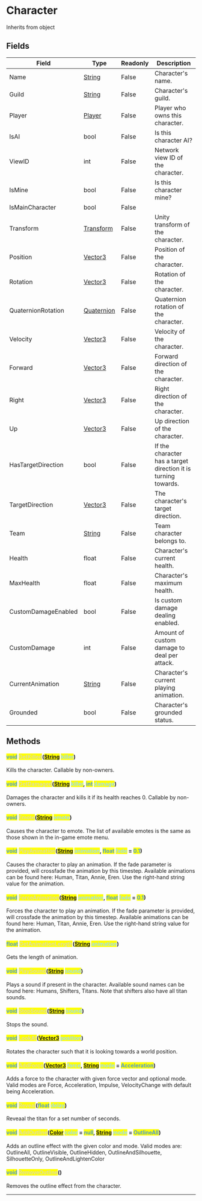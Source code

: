 # Character
Inherits from object
## Fields
|Field|Type|Readonly|Description|
|---|---|---|---|
|Name|[String](../static/String.md)|False|Character's name.|
|Guild|[String](../static/String.md)|False|Character's guild.|
|Player|[Player](../objects/Player.md)|False|Player who owns this character.|
|IsAI|bool|False|Is this character AI?|
|ViewID|int|False|Network view ID of the character.|
|IsMine|bool|False|Is this character mine?|
|IsMainCharacter|bool|False||
|Transform|[Transform](../objects/Transform.md)|False|Unity transform of the character.|
|Position|[Vector3](../objects/Vector3.md)|False|Position of the character.|
|Rotation|[Vector3](../objects/Vector3.md)|False|Rotation of the character.|
|QuaternionRotation|[Quaternion](../objects/Quaternion.md)|False|Quaternion rotation of the character.|
|Velocity|[Vector3](../objects/Vector3.md)|False|Velocity of the character.|
|Forward|[Vector3](../objects/Vector3.md)|False|Forward direction of the character.|
|Right|[Vector3](../objects/Vector3.md)|False|Right direction of the character.|
|Up|[Vector3](../objects/Vector3.md)|False|Up direction of the character.|
|HasTargetDirection|bool|False|If the character has a target direction it is turning towards.|
|TargetDirection|[Vector3](../objects/Vector3.md)|False|The character's target direction.|
|Team|[String](../static/String.md)|False|Team character belongs to.|
|Health|float|False|Character's current health.|
|MaxHealth|float|False|Character's maximum health.|
|CustomDamageEnabled|bool|False|Is custom damage dealing enabled.|
|CustomDamage|int|False|Amount of custom damage to deal per attack.|
|CurrentAnimation|[String](../static/String.md)|False|Character's current playing animation.|
|Grounded|bool|False|Character's grounded status.|
## Methods
#### <mark style="color:#509cd4;">void</mark> <mark style="color:#dcdcaa;">GetKilled</mark>(<mark style="color:#509cd4;">[String](../static/String.md)</mark> <mark style="color:#9cdcfe;">killer</mark>)
Kills the character. Callable by non-owners.
#### <mark style="color:#509cd4;">void</mark> <mark style="color:#dcdcaa;">GetDamaged</mark>(<mark style="color:#509cd4;">[String](../static/String.md)</mark> <mark style="color:#9cdcfe;">killer</mark>, <mark style="color:#509cd4;">int</mark> <mark style="color:#9cdcfe;">damage</mark>)
Damages the character and kills it if its health reaches 0. Callable by non-owners.
#### <mark style="color:#509cd4;">void</mark> <mark style="color:#dcdcaa;">Emote</mark>(<mark style="color:#509cd4;">[String](../static/String.md)</mark> <mark style="color:#9cdcfe;">emote</mark>)
Causes the character to emote. The list of available emotes is the same as those shown in the in-game emote menu.
#### <mark style="color:#509cd4;">void</mark> <mark style="color:#dcdcaa;">PlayAnimation</mark>(<mark style="color:#509cd4;">[String](../static/String.md)</mark> <mark style="color:#9cdcfe;">animation</mark>, <mark style="color:#509cd4;">float</mark> <mark style="color:#9cdcfe;">fade</mark> = <mark style="color:#509cd4;">0.1</mark>)
Causes the character to play an animation.  If the fade parameter is provided, will crossfade the animation by this timestep. Available animations can be found here: Human, Titan, Annie, Eren. Use the right-hand string value for the animation.
#### <mark style="color:#509cd4;">void</mark> <mark style="color:#dcdcaa;">ForceAnimation</mark>(<mark style="color:#509cd4;">[String](../static/String.md)</mark> <mark style="color:#9cdcfe;">animation</mark>, <mark style="color:#509cd4;">float</mark> <mark style="color:#9cdcfe;">fade</mark> = <mark style="color:#509cd4;">0.1</mark>)
Forces the character to play an animation. If the fade parameter is provided, will crossfade the animation by this timestep. Available animations can be found here: Human, Titan, Annie, Eren. Use the right-hand string value for the animation.
#### <mark style="color:#509cd4;">float</mark> <mark style="color:#dcdcaa;">GetAnimationLength</mark>(<mark style="color:#509cd4;">[String](../static/String.md)</mark> <mark style="color:#9cdcfe;">animation</mark>)
Gets the length of animation.
#### <mark style="color:#509cd4;">void</mark> <mark style="color:#dcdcaa;">PlaySound</mark>(<mark style="color:#509cd4;">[String](../static/String.md)</mark> <mark style="color:#9cdcfe;">sound</mark>)
Plays a sound if present in the character. Available sound names can be found here: Humans, Shifters, Titans. Note that shifters also have all titan sounds.
#### <mark style="color:#509cd4;">void</mark> <mark style="color:#dcdcaa;">StopSound</mark>(<mark style="color:#509cd4;">[String](../static/String.md)</mark> <mark style="color:#9cdcfe;">sound</mark>)
Stops the sound.
#### <mark style="color:#509cd4;">void</mark> <mark style="color:#dcdcaa;">LookAt</mark>(<mark style="color:#509cd4;">[Vector3](../objects/Vector3.md)</mark> <mark style="color:#9cdcfe;">position</mark>)
Rotates the character such that it is looking towards a world position.
#### <mark style="color:#509cd4;">void</mark> <mark style="color:#dcdcaa;">AddForce</mark>(<mark style="color:#509cd4;">[Vector3](../objects/Vector3.md)</mark> <mark style="color:#9cdcfe;">force</mark>, <mark style="color:#509cd4;">[String](../static/String.md)</mark> <mark style="color:#9cdcfe;">mode</mark> = <mark style="color:#509cd4;">Acceleration</mark>)
Adds a force to the character with given force vector and optional mode. Valid modes are Force, Acceleration, Impulse, VelocityChange with default being Acceleration.
#### <mark style="color:#509cd4;">void</mark> <mark style="color:#dcdcaa;">Reveal</mark>(<mark style="color:#509cd4;">float</mark> <mark style="color:#9cdcfe;">delay</mark>)
Reveaal the titan for a set number of seconds.
#### <mark style="color:#509cd4;">void</mark> <mark style="color:#dcdcaa;">AddOutline</mark>(<mark style="color:#509cd4;">[Color](../objects/Color.md)</mark> <mark style="color:#9cdcfe;">color</mark> = <mark style="color:#509cd4;">null</mark>, <mark style="color:#509cd4;">[String](../static/String.md)</mark> <mark style="color:#9cdcfe;">mode</mark> = <mark style="color:#509cd4;">OutlineAll</mark>)
Adds an outline effect with the given color and mode. Valid modes are: OutlineAll, OutlineVisible, OutlineHidden, OutlineAndSilhouette, SilhouetteOnly, OutlineAndLightenColor
#### <mark style="color:#509cd4;">void</mark> <mark style="color:#dcdcaa;">RemoveOutline</mark>()
Removes the outline effect from the character.

---

